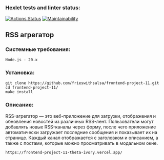 ### Hexlet tests and linter status:
[![Actions Status](https://github.com/frieswithsalsa/frontend-project-11/actions/workflows/hexlet-check.yml/badge.svg)](https://github.com/frieswithsalsa/frontend-project-11/actions)
[![Maintainability](https://api.codeclimate.com/v1/badges/bc91a3cdb2cc5a7a18e3/maintainability)](https://codeclimate.com/github/frieswithsalsa/frontend-project-11/maintainability)

## RSS агрегатор

### Системные требования:
```
Node.js - 20.x
```

### Установка:

```
git clone https://github.com/frieswithsalsa/frontend-project-11.git
cd frontend-project-11/
make install
```

### Описание:
RSS-агрегатор — это веб-приложение для загрузки, отображения и обновления новостей из различных RSS-лент. Пользователи могут добавлять новые RSS-каналы через форму, после чего приложение автоматически загружает последние сообщения и показывает их на странице. Каждый канал отображается с заголовком и описанием, а также с постами, которые можно просматривать в модальном окне.
```
https://frontend-project-11-theta-ivory.vercel.app/
